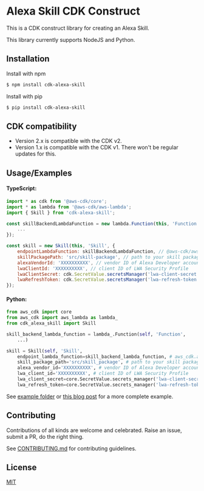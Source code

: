 
# Alexa Skill CDK Construct

This is a CDK construct library for creating an Alexa Skill.

This library currently supports NodeJS and Python.


## Installation 

Install with npm

```bash 
$ npm install cdk-alexa-skill
```
    
Install with pip

```bash 
$ pip install cdk-alexa-skill
```
    
## CDK compatibility
- Version 2.x is compatible with the CDK v2.
- Version 1.x is compatible with the CDK v1. There won't be regular updates for this.

## Usage/Examples

#### TypeScript:

```javascript
import * as cdk from '@aws-cdk/core';
import * as lambda from '@aws-cdk/aws-lambda';
import { Skill } from 'cdk-alexa-skill';

const skillBackendLambdaFunction = new lambda.Function(this, 'Function', {
    ...
});

const skill = new Skill(this, 'Skill', {
    endpointLambdaFunction: skillBackendLambdaFunction, // @aws-cdk/aws-lambda.IFunction object containing backend code for the Alexa Skill
    skillPackagePath: 'src/skill-package', // path to your skill package
    alexaVendorId: 'XXXXXXXXXX', // vendor ID of Alexa Developer account
    lwaClientId: 'XXXXXXXXXX', // client ID of LWA Security Profile
    lwaClientSecret: cdk.SecretValue.secretsManager('lwa-client-secret'), // @aws-cdk/core.SecretValue object containing client secret of LWA Security Profile
    lwaRefreshToken: cdk.SecretValue.secretsManager('lwa-refresh-token') // @aws-cdk/core.SecretValue object containing refresh token of LWA Security Profile
});
```

#### Python:
```python
from aws_cdk import core
from aws_cdk import aws_lambda as lambda_
from cdk_alexa_skill import Skill

skill_backend_lambda_function = lambda_.Function(self, 'Function',
    ...)

skill = Skill(self, 'Skill',
    endpoint_lambda_function=skill_backend_lambda_function, # aws_cdk.aws_lambda.IFunction object containing backend code for the Alexa Skill
    skill_package_path='src/skill_package', # path to your skill package
    alexa_vendor_id='XXXXXXXXXX', # vendor ID of Alexa Developer account
    lwa_client_id='XXXXXXXXXX', # client ID of LWA Security Profile
    lwa_client_secret=core.SecretValue.secrets_manager('lwa-client-secret'), # @aws-cdk/core.SecretValue object containing client secret of LWA Security Profile
    lwa_refresh_token=core.SecretValue.secrets_manager('lwa-refresh-token')) # @aws-cdk/core.SecretValue object containing refresh token of LWA Security Profile
```

See [example folder](./example) or [this blog post](https://aws.amazon.com/blogs/devops/deploying-alexa-skills-with-aws-cdk/) for a more complete example.
## Contributing

Contributions of all kinds are welcome and celebrated. Raise an issue, submit a PR, do the right thing.

See [CONTRIBUTING.md](./CONTRIBUTING.md) for contributing guidelines.


## License

  [MIT](./LICENSE)
